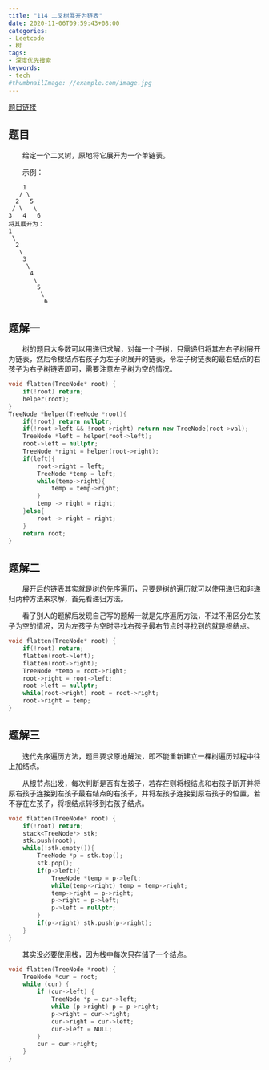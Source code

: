 ```yaml
---
title: "114 二叉树展开为链表"
date: 2020-11-06T09:59:43+08:00
categories:
- Leetcode
- 树
tags:
- 深度优先搜索
keywords:
- tech
#thumbnailImage: //example.com/image.jpg
---
```

[题目链接](https://leetcode-cn.com/problems/flatten-binary-tree-to-linked-list/)
<!--more-->
## 题目
　　给定一个二叉树，原地将它展开为一个单链表。

　　示例：
```
    1
   / \
  2   5
 / \   \
3   4   6
将其展开为：
1
 \
  2
   \
    3
     \
      4
       \
        5
         \
          6
```

## 题解一
　　树的题目大多数可以用递归求解，对每一个子树，只需递归将其左右子树展开为链表，然后令根结点右孩子为左子树展开的链表，令左子树链表的最右结点的右孩子为右子树链表即可，需要注意左子树为空的情况。

```cpp
void flatten(TreeNode* root) {
    if(!root) return;
    helper(root);
}
TreeNode *helper(TreeNode *root){
    if(!root) return nullptr;
    if(!root->left && !root->right) return new TreeNode(root->val);
    TreeNode *left = helper(root->left);
    root->left = nullptr;
    TreeNode *right = helper(root->right);
    if(left){
        root->right = left;
        TreeNode *temp = left;
        while(temp->right){
            temp = temp->right;
        }
        temp -> right = right;
    }else{
        root -> right = right;
    }
    return root;
}
```

## 题解二
　　展开后的链表其实就是树的先序遍历，只要是树的遍历就可以使用递归和非递归两种方法来求解，首先看递归方法。

　　看了别人的题解后发现自己写的题解一就是先序遍历方法，不过不用区分左孩子为空的情况，因为左孩子为空时寻找右孩子最右节点时寻找到的就是根结点。

```cpp
void flatten(TreeNode* root) {
    if(!root) return;
    flatten(root->left);
    flatten(root->right);
    TreeNode *temp = root->right;
    root->right = root->left;
    root->left = nullptr;
    while(root->right) root = root->right;
    root->right = temp;
}
```

## 题解三
　　迭代先序遍历方法，题目要求原地解法，即不能重新建立一棵树遍历过程中往上加结点。

　　从根节点出发，每次判断是否有左孩子，若存在则将根结点和右孩子断开并将原右孩子连接到左孩子最右结点的右孩子，并将左孩子连接到原右孩子的位置，若不存在左孩子，将根结点转移到右孩子结点。

```cpp
void flatten(TreeNode* root) {
    if(!root) return;
    stack<TreeNode*> stk;
    stk.push(root);
    while(!stk.empty()){
        TreeNode *p = stk.top();
        stk.pop();
        if(p->left){
            TreeNode *temp = p->left;
            while(temp->right) temp = temp->right;
            temp->right = p->right;
            p->right = p->left;
            p->left = nullptr;
        }
        if(p->right) stk.push(p->right);
    }
}
```

　　其实没必要使用栈，因为栈中每次只存储了一个结点。
```cpp
void flatten(TreeNode *root) {
    TreeNode *cur = root;
    while (cur) {
        if (cur->left) {
            TreeNode *p = cur->left;
            while (p->right) p = p->right;
            p->right = cur->right;
            cur->right = cur->left;
            cur->left = NULL;
        }
        cur = cur->right;
    }
}
```
